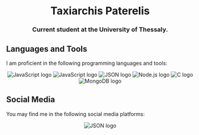 <h1 align="center">Taxiarchis Paterelis</h1>
<h3 align="center">Current student at the University of Thessaly.</h3>

## Languages and Tools
I am proficient in the following programming languages and tools:
<p align="center">
<img src="https://img.shields.io/badge/Java-darkslategrey?style=for-the-badge&logo=openjdk&logoSize=auto&link=https://www.java.com/en/" alt="JavaScript logo"/>
<img src="https://img.shields.io/badge/JavaScript-darkslategrey?style=for-the-badge&logo=javascript&logoSize=auto&link=https%3A%2F%2Fwww.javascript.com%2F" alt="JavaScript logo"/>
<img src="https://img.shields.io/badge/JSON-darkslategrey?style=for-the-badge&logo=json&logoSize=auto&link=https://www.json.org/json-en.html" alt="JSON logo"/>
<img src="https://img.shields.io/badge/Node.js-darkslategrey?style=for-the-badge&logo=node.js&logoSize=auto&link=https://nodejs.org/en" alt="Node.js logo" />
<img src="https://img.shields.io/badge/C-darkslategrey?style=for-the-badge&logo=c&logoSize=auto&link=https://www.learn-c.org/" alt="C logo" />
<img src="https://img.shields.io/badge/MongoDB-darkslategrey?style=for-the-badge&logo=mongodb&logoSize=1&link=https://www.mongodb.com/" alt="MongoDB logo"/>
</p>

## Social Media
You may find me in the following social media platforms:

<p align="center"> <img src="https://img.shields.io/badge/Linkedin-blue?style=for-the-badge&logo=linkedin&logoColor=white&logoSize=auto&link=https%3A%2F%2Fwww.linkedin.com%2Fin%2Ftaxpater" alt="JSON logo"/>  </p>
